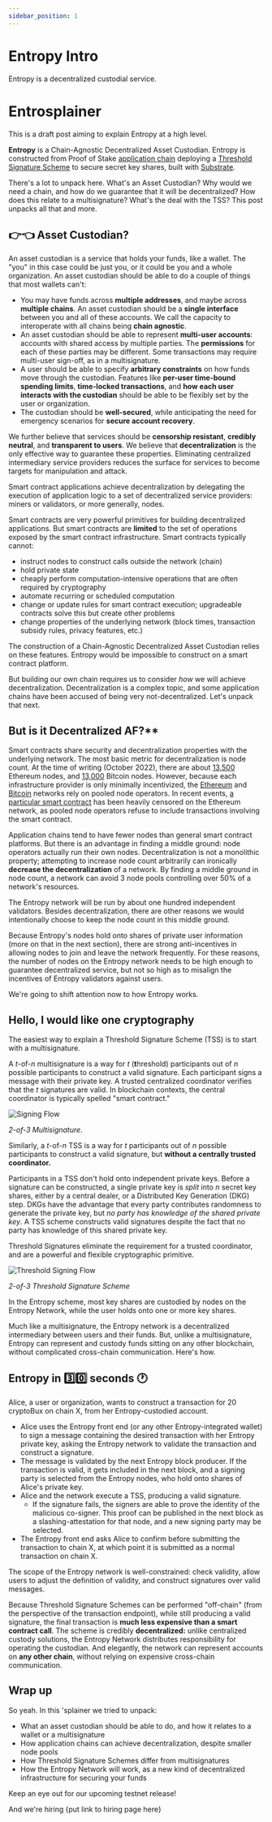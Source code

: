 ```yaml
---
sidebar_position: 1
---
```


# Entropy Intro

Entropy is a decentralized custodial service.



# Entrosplainer
This is a draft post aiming to explain Entropy at a high level.

**Entropy** is a Chain-Agnostic Decentralized Asset Custodian. Entropy is constructed from Proof of Stake [application chain](https://www.figment.io/resources/smart-contracts-vs-application-specific-blockchains) deploying a [Threshold Signature Scheme](https://en.wikipedia.org/wiki/Threshold_cryptosystem) to secure secret key shares, built with [Substrate](https://substrate.io/).

There's a lot to unpack here. What's an Asset Custodian? Why would we need a chain, and how do we guarantee that it will be decentralized? How does this relate to a multisignature? What's the deal with the TSS? This post unpacks all that and more. 

## 👉️👈️ Asset Custodian?
An asset custodian is a service that holds your funds, like a wallet. The "you" in this case could be just you, or it could be you and a whole organization. An asset custodian should be able to do a couple of things that most wallets can't:
- You may have funds across **multiple addresses**, and maybe across **multiple chains**. An asset custodian should be a **single interface** between you and all of these accounts. We call the capacity to interoperate with all chains being **chain agnostic**.
- An asset custodian should be able to represent **multi-user accounts**: accounts with shared access by multiple parties. The **permissions** for each of these parties may be different. Some transactions may require multi-user sign-off, as in a multisignature.
- A user should be able to specify **arbitrary constraints** on how funds move through the custodian. Features like **per-user time-bound spending limits**, **time-locked transactions**, and **how each user interacts with the custodian** should be able to be flexibly set by the user or organization.
- The custodian should be **well-secured**, while anticipating the need for emergency scenarios for **secure account recovery**.

We further believe that services should be **censorship resistant**, **credibly neutral**, and **transparent to users**. We believe that **decentralization** is the only effective way to guarantee these properties. Eliminating centralized intermediary service providers reduces the surface for services to become targets for manipulation and attack. 

Smart contract applications achieve decentralization by delegating the execution of application logic to a set of decentralized service providers: miners or validators, or more generally, nodes.

Smart contracts are very powerful primitives for building decentralized applications. But smart contracts are **limited** to the set of operations exposed by the smart contract infrastructure. Smart contracts typically cannot:
- instruct nodes to construct calls outside the network (chain)
- hold private state
- cheaply perform computation-intensive operations that are often required by cryptography
- automate recurring or scheduled computation
- change or update rules for smart contract execution; upgradeable contracts solve this but create other problems
- change properties of the underlying network (block times, transaction subsidy rules, privacy features, etc.)

The construction of a Chain-Agnostic Decentralized Asset Custodian relies on these features. Entropy would be impossible to construct on a smart contract platform. 

But building our own chain requires us to consider *how* we will achieve decentralization. Decentralization is a complex topic, and some application chains have been accused of being very not-decentralized. Let's unpack that next.

## But is it Decentralized AF?**
Smart contracts share security and decentralization properties with the underlying network. The most basic metric for decentralization is node count. At the time of writing (October 2022), there are about [13,500](https://www.nodewatch.io/) Ethereum nodes, and [13,000](https://bitnodes.io/nodes/) Bitcoin nodes. However, because each infrastructure provider is only minimally incentivized, the [Ethereum](https://www.statista.com/statistics/1334652/ethereum-eth-biggest-staking-pool-groups/) and [Bitcoin](https://blockchair.com/bitcoin/charts/hashrate-distribution) networks rely on pooled node operators. In recent events, [a particular smart contract](https://www.coindesk.com/layer2/2022/09/28/the-problem-tornado-cash-raises-about-base-layer-censorship-on-ethereum/) has been heavily censored on the Ethereum network, as pooled node operators refuse to include transactions involving the smart contract. 

Application chains tend to have fewer nodes than general smart contract platforms. But there is an advantage in finding a middle ground: node operators actually run their own nodes. Decentralization is not a monolithic property; attempting to increase node count arbitrarily can ironically **decrease the decentralization** of a network. By finding a middle ground in node count, a network can avoid 3 node pools controlling over 50% of a network's resources. 

The Entropy network will be run by about one hundred independent validators. Besides decentralization, there are other reasons we would intentionally choose to keep the node count in this middle ground. 

Because Entropy's nodes hold onto shares of private user information (more on that in the next section), there are strong anti-incentives in allowing nodes to join and leave the network frequently. For these reasons, the number of nodes on the Entropy network needs to be high enough to guarantee decentralized service, but not so high as to misalign the incentives of Entropy validators against users.

We're going to shift attention now to how Entropy works.

## Hello, I would like one cryptography
The easiest way to explain a Threshold Signature Scheme (TSS) is to start with a multisignature.

A $t$-of-$n$ multisignature is a way for $t$ (**t**hreshold) participants out of $n$ possible participants to construct a valid signature. 
Each participant signs a message with their private key. A trusted centralized coordinator verifies that the $t$ signatures are valid. In blockchain contexts, the central coordinator is typically spelled "smart contract." 

![Signing Flow](/img/flow-diagram.png)

*2-of-3 Multisignature*.

Similarly, a $t$-of-$n$ TSS is a way for $t$ participants out of $n$ possible participants to construct a valid signature, but **without a centrally trusted coordinator.**

Participants in a TSS don't hold onto independent private keys. Before a signature can be constructed, a single private key is *split* into $n$ secret key shares, either by a central dealer, or a Distributed Key Generation (DKG) step. DKGs have the advantage that every party contributes randomness to generate the private key, but *no party has knowledge of the shared private key*. A TSS scheme constructs valid signatures despite the fact that no party has knowledge of this shared private key.

Threshold Signatures eliminate the requirement for a trusted coordinator, and are a powerful and flexible cryptographic primitive. 

![Threshold Signing Flow](/sequenceDiagrams/thresholdSigning.svg)

*2-of-3 Threshold Signature Scheme*

In the Entropy scheme, most key shares are custodied by nodes on the Entropy Network, while the user holds onto one or more key shares. 

Much like a multisignature, the Entropy network is a decentralized intermediary between users and their funds. But, unlike a multisignature, Entropy can represent and custody funds sitting on any other blockchain, without complicated cross-chain communication. Here's how.

## Entropy in 3️⃣0️⃣ seconds 🕐️
Alice, a user or organization, wants to construct a transaction for 20 cryptoBux on chain X, from her Entropy-custodied account. 
- Alice uses the Entropy front end (or any other Entropy-integrated wallet) to sign a message containing the desired transaction with her Entropy private key, asking the Entropy network to validate the transaction and construct a signature.
- The message is validated by the next Entropy block producer. If the transaction is valid, it gets included in the next block, and a signing party is selected from the Entropy nodes, who hold onto shares of Alice's private key.
- Alice and the network execute a TSS, producing a valid signature. 
    - If the signature fails, the signers are able to prove the identity of the malicious co-signer. This proof can be published in the next block as a slashing-attestation for that node, and a new signing party may be selected.
- The Entropy front end asks Alice to confirm before submitting the transaction to chain X, at which point it is submitted as a normal transaction on chain X.

The scope of the Entropy network is well-constrained: check validity, allow users to adjust the definition of validity, and construct signatures over valid messages. 

Because Threshold Signature Schemes can be performed "off-chain" (from the perspective of the transaction endpoint), while still producing a valid signature, the final transaction is **much less expensive than a smart contract call**. The scheme is credibly **decentralized:** unlike centralized custody solutions, the Entropy Network distributes responsibility for operating the custodian. And elegantly, the network can represent accounts on **any other chain**, without relying on expensive cross-chain communication. 

## Wrap up
So yeah. In this 'splainer we tried to unpack:
- What an asset custodian should be able to do, and how it relates to a wallet or a multisignature
- How application chains can achieve decentralization, despite smaller node pools
- How Threshold Signature Schemes differ from multisignatures
- How the Entropy Network will work, as a new kind of decentralized infrastructure for securing your funds

Keep an eye out for our upcoming testnet release! 

And we're hiring {put link to hiring page here}